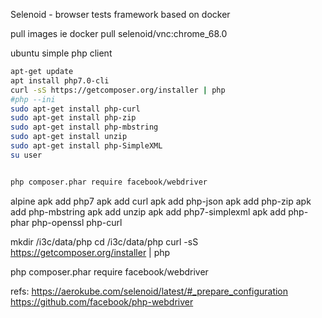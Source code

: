 Selenoid - browser tests framework based on docker

pull images ie
docker pull selenoid/vnc:chrome_68.0

ubuntu simple php client
```bash
apt-get update
apt install php7.0-cli
curl -sS https://getcomposer.org/installer | php
#php --ini
sudo apt-get install php-curl
sudo apt-get install php-zip
sudo apt-get install php-mbstring
sudo apt-get install unzip
sudo apt-get install php-SimpleXML
su user


php composer.phar require facebook/webdriver 
```

alpine
apk add php7
apk add curl
apk add php-json
apk add php-zip
apk add php-mbstring
apk add unzip
apk add php7-simplexml
apk add php-phar
php-openssl
php-curl

mkdir /i3c/data/php
cd /i3c/data/php
curl -sS https://getcomposer.org/installer | php

php composer.phar require facebook/webdriver 


refs:
https://aerokube.com/selenoid/latest/#_prepare_configuration
https://github.com/facebook/php-webdriver